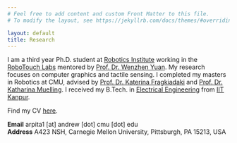 ```yaml
---
# Feel free to add content and custom Front Matter to this file.
# To modify the layout, see https://jekyllrb.com/docs/themes/#overriding-theme-defaults

layout: default
title: Research
---
```

I am a third year Ph.D. student at [Robotics Institute](https://www.ri.cmu.edu/) working in the [RoboTouch Labs](https://labs.ri.cmu.edu/robotouch) mentored by [Prof. Dr. Wenzhen Yuan](https://www.ri.cmu.edu/ri-faculty/wenzhen-yuan/). My research focuses on computer graphics and tactile sensing. I completed my masters in Robotics at CMU, advised by [Prof. Dr. Katerina Fragkiadaki](https://www.cs.cmu.edu/~katef/) and [Prof. Dr. Katharina Muelling](https://sites.google.com/site/katharinamuelling/). I received my B.Tech. in [Electrical Engineering](https://www.iitk.ac.in/ee/) from [IIT Kanpur](https://www.iitk.ac.in/).

Find my CV [here](assets/pdfs/cv.pdf).

**Email** arpita1 [at] andrew [dot] cmu [dot] edu  
**Address** A423 NSH, Carnegie Mellon University, Pittsburgh, PA 15213, USA